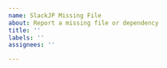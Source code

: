 ```yaml
---
name: SlackJP Missing File
about: Report a missing file or dependency
title: ''
labels: ''
assignees: ''

---
```




